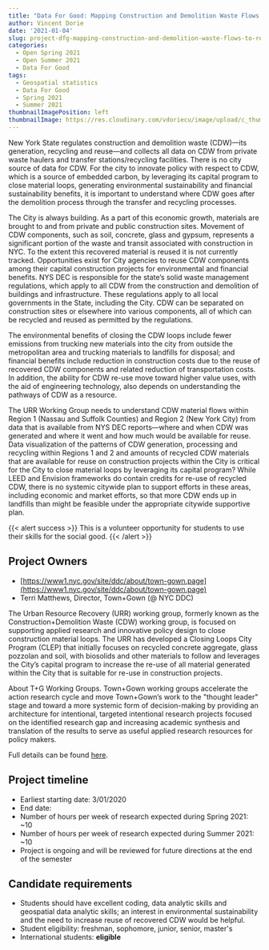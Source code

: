 ```yaml
---
title: "Data For Good: Mapping Construction and Demolition Waste Flows to Re-Use CDW in the City's Capital Program"
author: Vincent Dorie
date: '2021-01-04'
slug: project-dfg-mapping-construction-and-demolition-waste-flows-to-re-use-cdw-in-the-citys-capital-program
categories:
  - Open Spring 2021
  - Open Summer 2021
  - Data For Good
tags:
  - Geospatial statistics
  - Data For Good
  - Spring 2021
  - Summer 2021
thumbnailImagePosition: left
thumbnailImage: https://res.cloudinary.com/vdoriecu/image/upload/c_thumb,g_center,w_200/v1599749048/demolition_crzv12.png
---
```

New York State regulates construction and demolition waste (CDW)—its generation, recycling and reuse—and collects all data on CDW from private waste haulers and transfer stations/recycling facilities. There is no city source of data for CDW. For the city to innovate policy with respect to CDW, which is a source of embedded carbon, by leveraging its capital program to close material loops, generating environmental sustainability and financial sustainability benefits, it is important to understand where CDW goes after the demolition process through the transfer and recycling processes.

<!--more-->

The City is always building. As a part of this economic growth, materials are brought to and from private and public construction sites. Movement of CDW components, such as soil, concrete, glass and gypsum, represents a significant portion of the waste and transit associated with construction in NYC. To the extent this recovered material is reused it is not currently tracked. Opportunities exist for City agencies to reuse CDW components among their capital construction projects for environmental and financial benefits. NYS DEC is responsible for the state’s solid waste management regulations, which apply to all CDW from the construction and demolition of buildings and infrastructure. These regulations apply to all local governments in the State, including the City. CDW can be separated on construction sites or elsewhere into various components, all of which can be recycled and reused as permitted by the regulations.

The environmental benefits of closing the CDW loops include fewer emissions from trucking new materials into the city from outside the metropolitan area and trucking materials to landfills for disposal; and financial benefits include reduction in construction costs due to the reuse of recovered CDW components and related reduction of transportation costs. In addition, the ability for CDW re-use move toward higher value uses, with the aid of engineering technology, also depends on understanding the pathways of CDW as a resource.

The URR Working Group needs to understand CDW material flows within Region 1 (Nassau and Suffolk Counties) and Region 2 (New York City) from data that is available from NYS DEC reports—where and when CDW was generated and where it went and how much would be available for reuse. Data visualization of the patterns of CDW generation, processing and recycling within Regions 1 and 2 and amounts of recycled CDW materials that are available for reuse on construction projects within the City is critical for the City to close material loops by leveraging its capital program?  While LEED and Envision frameworks do contain credits for re-use of recycled CDW, there is no systemic citywide plan to support efforts in these areas, including economic and market efforts, so that more CDW ends up in landfills than might be feasible under the appropriate citywide supportive plan.

{{< alert success >}}
This is a volunteer opportunity for students to use their skills for the social good.
{{< /alert >}}

## Project Owners
+ [https://www1.nyc.gov/site/ddc/about/town-gown.page](https://www1.nyc.gov/site/ddc/about/town-gown.page)
+ Terri Matthews, Director, Town+Gown (@ NYC DDC)

The Urban Resource Recovery (URR) working group, formerly known as the Construction+Demolition Waste (CDW) working group, is focused on supporting applied research and innovative policy design to close construction material loops. The URR has developed a Closing Loops City Program (CLEP) that initially focuses on recycled concrete aggregate, glass pozzolan and soil, with biosolids and other materials to follow and leverages the City’s capital program to increase the re-use of all material generated within the City that is suitable for re-use in construction projects. 

About T+G Working Groups. Town+Gown working groups accelerate the action research cycle and move Town+Gown’s work to the "thought leader" stage and toward a more systemic form of decision-making by providing an architecture for intentional, targeted intentional research projects focused on the identified research gap and increasing academic synthesis and translation of the results to serve as useful applied research resources for policy makers.

Full details can be found [here](/file/town_gown_mapping_construction_2.pdf).

## Project timeline
+ Earliest starting date: 3/01/2020
+ End date: 
+ Number of hours per week of research expected during Spring 2021: ~10
+ Number of hours per week of research expected during Summer 2021: ~10
+ Project is ongoing and will be reviewed for future directions at the end of the semester

## Candidate requirements
+ Students should have excellent coding, data analytic skills and geospatial data analytic skills; an interest in environmental sustainability and the need to increase reuse of recovered CDW would be helpful.
+ Student eligibility: freshman, sophomore, junior, senior, master's
+ International students: **eligible**

